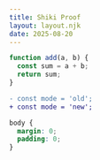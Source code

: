 ```yaml
---
title: Shiki Proof
layout: layout.njk
date: 2025-08-20
---
```


```js {1,3}
function add(a, b) {
  const sum = a + b;
  return sum;
}
```

```diff
- const mode = 'old';
+ const mode = 'new';
```

```css {2-3}
body {
  margin: 0;
  padding: 0;
}
```
